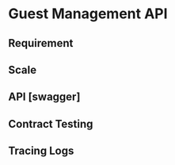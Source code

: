 # Guest Management API
## Requirement 
## Scale 
## API [swagger]
## Contract Testing
## Tracing Logs
